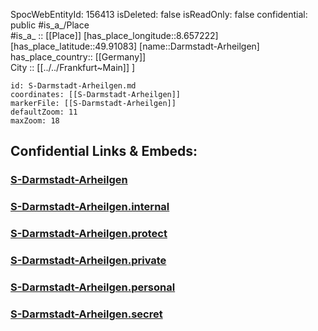 ﻿---
location: [49.91083,8.657222] 
type: Station 
mapzoom: [8,18] 
mapmarker: train 
tags:
- geo/station/train
---
SpocWebEntityId: 156413
isDeleted: false
isReadOnly: false
confidential: public
#is_a_/Place  
#is_a_ :: [[Place]] 
[has_place_longitude::8.657222] 
[has_place_latitude::49.91083] 
[name::Darmstadt-Arheilgen] 
has_place_country:: [[Germany]]  
City :: [[../../Frankfurt~Main]] ] 


```leaflet
id: S-Darmstadt-Arheilgen.md
coordinates: [[S-Darmstadt-Arheilgen]] 
markerFile: [[S-Darmstadt-Arheilgen]] 
defaultZoom: 11 
maxZoom: 18
```


## Confidential Links & Embeds: 

### [S-Darmstadt-Arheilgen](/_public/Earth/Continent/Europe/Europe~Central/Germany/Germany~West/Hessen/counties~Hessen/Frankfurt~Main/Stations-FFM~S/S-Darmstadt-Arheilgen.md) 

### [S-Darmstadt-Arheilgen.internal](/_internal/Earth/Continent/Europe/Europe~Central/Germany/Germany~West/Hessen/counties~Hessen/Frankfurt~Main/Stations-FFM~S/S-Darmstadt-Arheilgen.internal.md) 

### [S-Darmstadt-Arheilgen.protect](/_protect/Earth/Continent/Europe/Europe~Central/Germany/Germany~West/Hessen/counties~Hessen/Frankfurt~Main/Stations-FFM~S/S-Darmstadt-Arheilgen.protect.md) 

### [S-Darmstadt-Arheilgen.private](/_private/Earth/Continent/Europe/Europe~Central/Germany/Germany~West/Hessen/counties~Hessen/Frankfurt~Main/Stations-FFM~S/S-Darmstadt-Arheilgen.private.md) 

### [S-Darmstadt-Arheilgen.personal](/_personal/Earth/Continent/Europe/Europe~Central/Germany/Germany~West/Hessen/counties~Hessen/Frankfurt~Main/Stations-FFM~S/S-Darmstadt-Arheilgen.personal.md) 

### [S-Darmstadt-Arheilgen.secret](/_secret/Earth/Continent/Europe/Europe~Central/Germany/Germany~West/Hessen/counties~Hessen/Frankfurt~Main/Stations-FFM~S/S-Darmstadt-Arheilgen.secret.md) 
